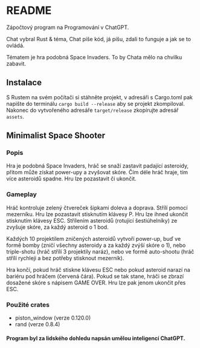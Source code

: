 # README

Zápočtový program na Programování v ChatGPT.

Chat vybral Rust & téma, Chat píše kód, já píšu, zdali to funguje a jak se to ovládá.

Tématem je hra podobná Space Invaders. To by Chata mělo na chvilku zabavit.

## Instalace
S Rustem na svém počítači si stáhněte projekt, v adresáři s Cargo.toml pak napište do terminálu `cargo build --release` aby se projekt zkompiloval. Nakonec do vytvořeného adresáře `target/release` zkopírujte adresář `assets`.

## Minimalist Space Shooter
### Popis
Hra je podobná Space Invaders, hráč se snaží zastavit padající asteroidy, přitom může získat power-upy a zvyšovat skóre. Čím déle hráč hraje, tím více asteroidů spadne. Hru lze pozastavit či ukončit.

### Gameplay
Hráč kontroluje zelený čtvereček šipkami doleva a doprava. Střílí pomocí mezerníku. Hru lze pozastavit stisknutím klávesy P. Hru lze ihned ukončit stisknutím klávesy ESC. Střílením asteroidů (rotující šestiúhelníky) ze zvyšuje skóre, za každý asteroid o 1 bod.

Každých 10 projektilem zničených asteroidů vytvoří power-up, buď ve formě bomby (zničí všechny asteroidy a za každý zvýší skóre o 1), nebo triple-shotu (hráč střílí 3 projektily naráz), nebo ve formě auto-shootu (hráč střílí rychleji a bez potřeby stisknout mezerník).

Hra končí, pokud hráč stiskne klávesu ESC nebo pokud asteroid narazí na bariéru pod hráčem (červená čára). Pokud se tak stane, hráči se zbrazí dosažené skóre s nápisem GAME OVER. Hru lze pak jenom ukončit přes ESC.

### Použité crates
- piston_window (verze 0.120.0)
- rand (verze 0.8.4)

#### Program byl za lidského dohledu napsán umělou inteligencí ChatGPT.